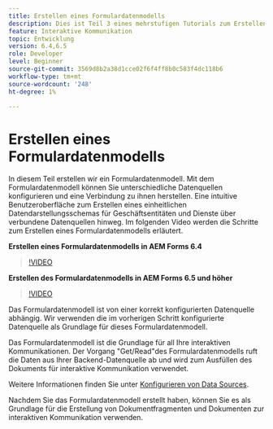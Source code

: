 ```yaml
---
title: Erstellen eines Formulardatenmodells
description: Dies ist Teil 3 eines mehrstufigen Tutorials zum Erstellen Ihres ersten interaktiven Kommunikationsdokuments. In diesem Teil erstellen wir ein Formulardatenmodell. Mit dem Formulardatenmodell können Sie unterschiedliche Datenquellen konfigurieren und eine Verbindung zu ihnen herstellen. Es bietet eine intuitive Benutzeroberfläche, um ein einheitliches Datendarstellungsschema von Geschäftsentitäten und Diensten aus verbundenen Datenquellen zu erstellen. Im folgenden Video werden die Schritte zum Erstellen eines Formulardatenmodells erläutert.
feature: Interaktive Kommunikation
topic: Entwicklung
version: 6.4,6.5
role: Developer
level: Beginner
source-git-commit: 3569d8b2a38d1cce02f6f4ff8b0c583f4dc118b6
workflow-type: tm+mt
source-wordcount: '248'
ht-degree: 1%

---
```



# Erstellen eines Formulardatenmodells

In diesem Teil erstellen wir ein Formulardatenmodell. Mit dem Formulardatenmodell können Sie unterschiedliche Datenquellen konfigurieren und eine Verbindung zu ihnen herstellen. Eine intuitive Benutzeroberfläche zum Erstellen eines einheitlichen Datendarstellungsschemas für Geschäftsentitäten und Dienste über verbundene Datenquellen hinweg. Im folgenden Video werden die Schritte zum Erstellen eines Formulardatenmodells erläutert.

**Erstellen eines Formulardatenmodells in AEM Forms 6.4**

>[!VIDEO](https://video.tv.adobe.com/v/27763/?quality=9&learn=on)

**Erstellen des Formulardatenmodells in AEM Forms 6.5 und höher**

>[!VIDEO](https://video.tv.adobe.com/v/27765?quality=9&learn=on)

Das Formulardatenmodell ist von einer korrekt konfigurierten Datenquelle abhängig. Wir verwenden die im vorherigen Schritt konfigurierte Datenquelle als Grundlage für dieses Formulardatenmodell.

Das Formulardatenmodell ist die Grundlage für all Ihre interaktiven Kommunikationen. Der Vorgang &quot;Get/Read&quot;des Formulardatenmodells ruft die Daten aus Ihrer Backend-Datenquelle ab und wird zum Ausfüllen des Dokuments für interaktive Kommunikation verwendet.

Weitere Informationen finden Sie unter [Konfigurieren von Data Sources](parttwo.md).

Nachdem Sie das Formulardatenmodell erstellt haben, können Sie es als Grundlage für die Erstellung von Dokumentfragmenten und Dokumenten zur interaktiven Kommunikation verwenden.
